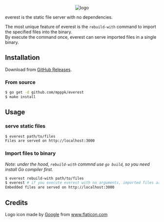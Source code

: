 <div align="center">
<img src="https://raw.github.com/wiki/mpppk/everest/images/social_preview.png" title="logo">
</div>

everest is the static file server with no dependencies.

The most unique feature of everest is the `rebuild-with` command to import the specified files into the binary.  
By execute the command once, everest can serve imported files in a single binary.

## Installation

Download from [GitHub Releases](https://github.com/mpppk/everest/releases).

### From source

```bash
$ go get -d github.com/mpppk/everest
$ make install
```

## Usage
### serve static files

```bash
$ everest path/to/files
Files are served on http://localhost:3000
```

### Import files to binary

*Note: under the hood, `rebuild-with` commnd use `go build`, so you need install Go compiler first.*

```bash
$ everest rebuild-with path/to/files
$ everest # if you execute everest with no arguments, imported files are served.
Embedded files are served on http://localhost:3000
```

## Credits

<div>Logo icon made by <a href="https://www.flaticon.com/authors/google" title="Google">Google</a> from <a href="https://www.flaticon.com/" title="Flaticon">www.flaticon.com</a></div>